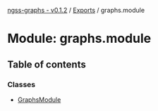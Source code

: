 [ngss-graphs - v0.1.2](../README.md) / [Exports](../modules.md) / graphs.module

# Module: graphs.module

## Table of contents

### Classes

- [GraphsModule](../classes/graphs_module.graphsmodule.md)
